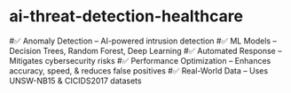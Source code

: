 # ai-threat-detection-healthcare
#✅ Anomaly Detection – AI-powered intrusion detection 
#✅ ML Models – Decision Trees, Random Forest, Deep Learning 
#✅ Automated Response – Mitigates cybersecurity risks 
#✅ Performance Optimization – Enhances accuracy, speed, &amp; reduces false positives 
#✅ Real-World Data – Uses UNSW-NB15 &amp; CICIDS2017 datasets
